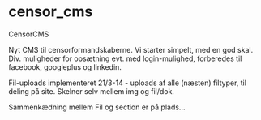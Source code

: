 censor_cms
==========

CensorCMS

Nyt CMS til censorformandskaberne. Vi starter simpelt, med en god skal. Div. muligheder for opsætning evt. med login-mulighed, forberedes til facebook, googleplus og linkedin.

Fil-uploads implementeret 21/3-14 - uploads af alle (næsten) filtyper, til deling på site. Skelner selv mellem img og fil/dok.

Sammenkædning mellem Fil og section er på plads...
